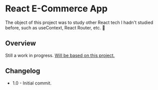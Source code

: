 # React E-Commerce App

The object of this project was to study other React tech I hadn't studied before, such as useContext, React Router, etc. 🎉

## Overview

Still a work in progress. [Will be based on this project.](https://israelmitolu.hashnode.dev/build-an-ecommerce-shopping-app-with-react-context-api?ck_subscriber_id=1697185023)

## Changelog

-   1.0 - Initial commit.
